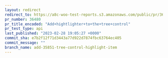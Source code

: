 ```yaml
---
layout: redirect
redirect_to: https://a8c-woo-test-reports.s3.amazonaws.com/public/pr/36480/api/index.html
pr_number: 36480
pr_title_encoded: "Add+hightlighter+to+the+tree+control"
pr_test_type: api
last_published: "2023-02-28 19:05:27 +0000"
commit_sha: e7b2f12f71d3443a77d922d7874fbc63764ec405
commit_message: ""
branch_name: add-35851-tree-control-highlight-item
---
```

